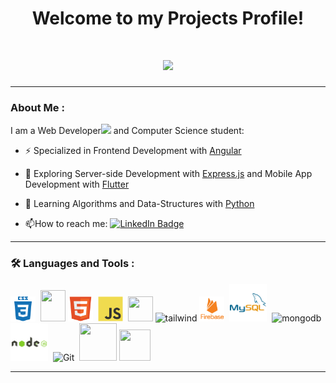 ### 
<div id="header" align="center">
  <h1>Welcome to my Projects Profile!</h1>
  </div>
  <h1 align="center">
    <img src="https://media.giphy.com/media/hvRJCLFzcasrR4ia7z/giphy.gif" width="100px"/>
  </h1>
</div>


---

### About Me :
I am a Web Developer<img src="https://media.giphy.com/media/WUlplcMpOCEmTGBtBW/giphy.gif" width="30"> and Computer Science student:
- :zap: Specialized in Frontend Development with <a href='https://angular.io/'>Angular</a>
- 🔭 Exploring Server-side Development with [Express.js](https://expressjs.com/) and Mobile App Development with <a href='https://flutter.dev/'>Flutter</a>
- :seedling: Learning Algorithms and Data-Structures with <a href= 'https://www.python.org/'>Python</a>


- :mailbox:How to reach me: <a href="https://www.linkedin.com/in/michael-leighton-354b921a4/">
      <img src="https://img.shields.io/badge/LinkedIn-blue?style=for-the-badge&logo=linkedin&logoColor=white" target="_blank" alt="LinkedIn Badge"/>
    </a>
<!--     <a href="michael138leighton@gmail.com">
    <img src="https://upload.wikimedia.org/wikipedia/commons/thumb/7/7e/Gmail_icon_%282020%29.svg/1024px-Gmail_icon_%282020%29.svg.png" target="_blank" width="50" height = "30" alt="gmail badge">
  </a> -->

---

### :hammer_and_wrench: Languages and Tools :
<div>
 <a>
  <img src="https://github.com/devicons/devicon/blob/master/icons/css3/css3-plain-wordmark.svg"  title="CSS3" alt="CSS" width="40" height="40"/>&nbsp;</a>
  <img src="https://sass-lang.com/assets/img/styleguide/seal-color-reversed-c50d9b78.png" width="40" height="50">
  <img src="https://github.com/devicons/devicon/blob/master/icons/html5/html5-original.svg" title="HTML5" alt="HTML" width="40" height="40"/>&nbsp;
  <img src="https://github.com/devicons/devicon/blob/master/icons/javascript/javascript-original.svg" title="JavaScript" alt="JavaScript" width="40" height="40"/>&nbsp;
  
 <img src="https://gitlab.com/uploads/-/system/project/avatar/19404243/Typescript_logo_2020.svg.png" width="40" height="40"/>
          
  <img src="https://upload.wikimedia.org/wikipedia/commons/thumb/d/d5/Tailwind_CSS_Logo.svg/2048px-Tailwind_CSS_Logo.svg.png" title="tailwind" alt="tailwind" width="40" height="40">
  <img src="https://github.com/devicons/devicon/blob/master/icons/firebase/firebase-plain-wordmark.svg" title="Firebase" alt="Firebase" width="40" height="40"/>&nbsp;
  <img src="https://github.com/devicons/devicon/blob/master/icons/mysql/mysql-original-wordmark.svg" title="MySQL"  alt="MySQL" width="60" height="60"/>&nbsp;
  <img src="https://www.christophermallory.com/wp-content/uploads/2018/01/mongodb.png" alt="mongodb" width="60" height="60"> 
  <img src="https://github.com/devicons/devicon/blob/master/icons/nodejs/nodejs-original-wordmark.svg" title="NodeJS" alt="NodeJS" width="60" height="60"/>&nbsp;
  <img src="https://upload.wikimedia.org/wikipedia/commons/thumb/3/3f/Git_icon.svg/1024px-Git_icon.svg.png" title="Git" alt="Git" width="60" height="60"/>&nbsp;
  <img src="https://upload.wikimedia.org/wikipedia/commons/thumb/c/cf/Angular_full_color_logo.svg/240px-Angular_full_color_logo.svg.png" width="60" height="60"> 
  <img src="https://seeklogo.com/images/P/python-logo-A32636CAA3-seeklogo.com.png" width="50" height="50"> 
</div>

---




<!--
**MikesGit138/MikesGit138** is a ✨ _special_ ✨ repository because its `README.md` (this file) appears on your GitHub profile.

Here are some ideas to get you started:

- 🔭 I’m currently working on ...
- 🌱 I’m currently learning ...
- 👯 I’m looking to collaborate on ...
- 🤔 I’m looking for help with ...
- 💬 Ask me about ...
- 📫 How to reach me: ...
- 😄 Pronouns: ...
- ⚡ Fun fact: ...
-->

